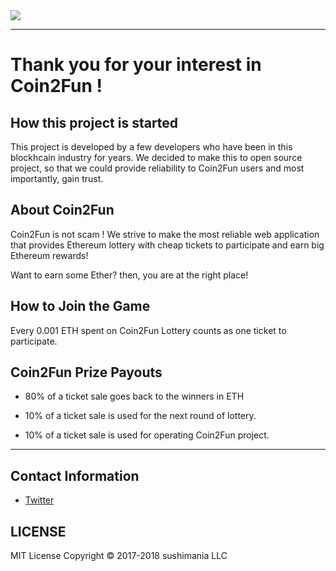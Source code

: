 <img src="https://user-images.githubusercontent.com/20435620/37386537-41db3ab4-279c-11e8-9d84-2cca7aa49282.png" /> 

---

# Thank you for your interest in Coin2Fun !

## How this project is started 

This project is developed by a few developers who have been in this blockhcain 
industry for years. We decided to make this to open source project, so that we could provide reliability to Coin2Fun users and most importantly, gain trust.

## About Coin2Fun

Coin2Fun is not scam ! We strive to make the most reliable web application that provides Ethereum lottery with cheap tickets to participate and earn big Ethereum rewards! 

Want to earn some Ether? then, you are at the right place!

## How to Join the Game

Every 0.001 ETH spent on Coin2Fun Lottery counts as one ticket to participate.

## Coin2Fun Prize Payouts

* 80% of a ticket sale goes back to the winners in ETH

* 10% of a ticket sale is used for the next round of lottery.

* 10% of a ticket sale is used for operating Coin2Fun project.

---

## Contact Information

* [Twitter](https://twitter.com/booyoun)



## LICENSE

MIT License Copyright © 2017-2018 sushimania LLC

